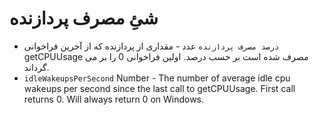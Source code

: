 # شئِ مصرف پردازنده

* `درصد مصرف پردازنده` عدد - مقداری از پردازنده که از آخرین فراخوانی getCPUUsage مصرف شده است بر حسب درصد. اولین فراخوانی 0 را بر می گرداند.
* `idleWakeupsPerSecond` Number - The number of average idle cpu wakeups per second since the last call to getCPUUsage. First call returns 0. Will always return 0 on Windows.